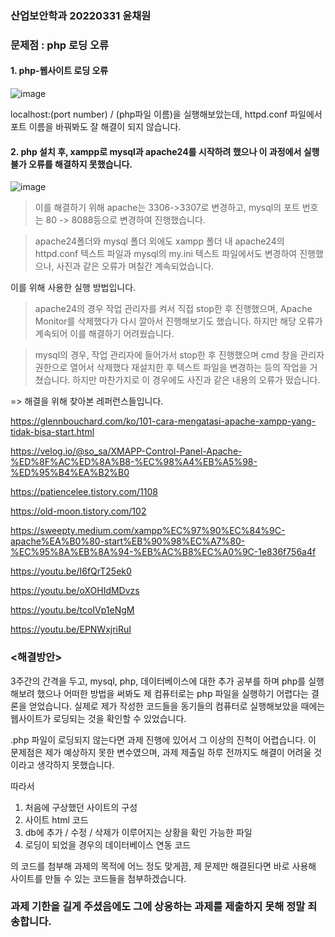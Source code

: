 ### 산업보안학과 20220331 윤채원 
### 문제점 : php 로딩 오류

#### 1. php-웹사이트 로딩 오류

![image](https://github.com/ychxnn/information_security/assets/112887768/bf7d1d02-f54c-440f-9d7f-ecd2bc00ef47)

localhost:(port number) / (php파일 이름)을 실행해보았는데, httpd.conf 파일에서 포트 이름을 바꿔봐도 잘 해결이 되지 않습니다. 

#### 2. php 설치 후, xampp로 mysql과 apache24를 시작하려 했으나 이 과정에서 실행 불가 오류를 해결하지 못했습니다. 

![image](https://github.com/ychxnn/information_security/assets/112887768/042d7775-e2aa-41e0-8964-57b4b7839ded)

> 이를 해결하기 위해 apache는 3306->3307로 변경하고, mysql의 포트 번호는 80 -> 8088등으로 변경하여 진행했습니다. 

> apache24폴더와 mysql 폴더 외에도 xampp 폴더 내 apache24의 httpd.conf 텍스트 파일과 mysql의 my.ini 텍스트 파일에서도 변경하여 진행했으나, 사진과 같은 오류가 며칠간 계속되었습니다. 

이를 위해 사용한 실행 방법입니다.

> apache24의 경우 작업 관리자를 켜서 직접 stop한 후 진행했으며, Apache Monitor를 삭제했다가 다시 깔아서 진행해보기도 했습니다. 하지만 해당 오류가 계속되어 이를 해결하기 어려웠습니다. 

> mysql의 경우, 작업 관리자에 들어가서 stop한 후 진행했으며 cmd 창을 관리자 권한으로 열어서 삭제했다 재설치한 후 텍스트 파일을 변경하는 등의 작업을 거쳤습니다. 하지만 마찬가지로 이 경우에도 사진과 같은 내용의 오류가 떴습니다. 

=> 해결을 위해 찾아본 레퍼런스들입니다.

https://glennbouchard.com/ko/101-cara-mengatasi-apache-xampp-yang-tidak-bisa-start.html

https://velog.io/@so_sa/XMAPP-Control-Panel-Apache-%ED%8F%AC%ED%8A%B8-%EC%98%A4%EB%A5%98-%ED%95%B4%EA%B2%B0

https://patiencelee.tistory.com/1108

https://old-moon.tistory.com/102

https://sweepty.medium.com/xampp%EC%97%90%EC%84%9C-apache%EA%B0%80-start%EB%90%98%EC%A7%80-%EC%95%8A%EB%8A%94-%EB%AC%B8%EC%A0%9C-1e836f756a4f

https://youtu.be/I6fQrT25ek0

https://youtu.be/oXOHIdMDvzs

https://youtu.be/tcoIVp1eNgM

https://youtu.be/EPNWxjriRuI

### <해결방안>
3주간의 간격을 두고, mysql, php, 데이터베이스에 대한 추가 공부를 하며 php를 실행해보려 했으나 어떠한 방법을 써봐도 제 컴퓨터로는 php 파일을 실행하기 어렵다는 결론을 얻었습니다. 
실제로 제가 작성한 코드들을 동기들의 컴퓨터로 실행해보았을 때에는 웹사이트가 로딩되는 것을 확인할 수 있었습니다.  

.php 파일이 로딩되지 않는다면 과제 진행에 있어서 그 이상의 진척이 어렵습니다. 
이 문제점은 제가 예상하지 못한 변수였으며, 과제 제출일 하루 전까지도 해결이 어려울 것이라고 생각하지 못했습니다. 

따라서 

1. 처음에 구상했던 사이트의 구성
2. 사이트 html 코드
3. db에 추가 / 수정 / 삭제가 이루어지는 상황을 확인 가능한 파일
4. 로딩이 되었을 경우의 데이터베이스 연동 코드

의 코드를 첨부해 과제의 목적에 어느 정도 맞게끔, 제 문제만 해결된다면 바로 사용해 사이트를 만들 수 있는 코드들을 첨부하겠습니다. 

### 과제 기한을 길게 주셨음에도 그에 상응하는 과제를 제출하지 못해 정말 죄송합니다.

